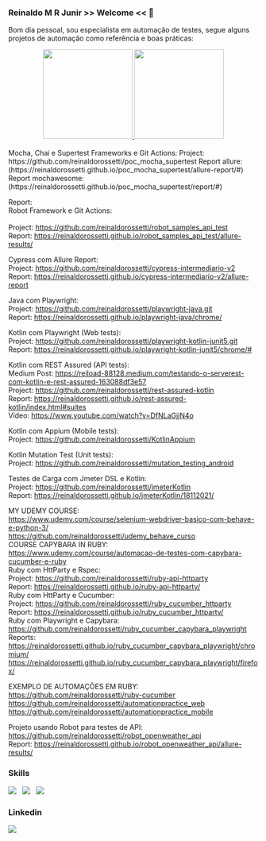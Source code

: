 ### Reinaldo M R Junir >> Welcome << 👋

Bom dia pessoal, sou especialista em automação de testes, segue alguns projetos de automação como referência e boas práticas:  

<div align="center">
  <a href="https://github.com/reinaldorossetti">
  <img height="180em" src="https://github-readme-stats.vercel.app/api?username=reinaldorossetti&show_icons=true&theme=dracula&include_all_commits=true&count_private=true"/>
  <img height="180em" src="https://github-readme-stats.vercel.app/api/top-langs/?username=reinaldorossetti&layout=compact&langs_count=7&theme=dracula"/>
  </a>
</div>
<br>
Mocha, Chai e Supertest Frameworks e Git Actions:
Project: https://github.com/reinaldorossetti/poc_mocha_supertest  
Report allure: (https://reinaldorossetti.github.io/poc_mocha_supertest/allure-report/#)  
Report mochawesome: (https://reinaldorossetti.github.io/poc_mocha_supertest/report/#)  

Report: 
<br>
Robot Framework e Git Actions:<br>  
Project: https://github.com/reinaldorossetti/robot_samples_api_test  <br>
Report: https://reinaldorossetti.github.io/robot_samples_api_test/allure-results/  <br>  

Cypress com Allure Report:    
Project: https://github.com/reinaldorossetti/cypress-intermediario-v2  <br>
Report: https://reinaldorossetti.github.io/cypress-intermediario-v2/allure-report  <br>

Java com Playwright:  
Project: https://github.com/reinaldorossetti/playwright-java.git  
Report: https://reinaldorossetti.github.io/playwright-java/chrome/  

Kotlin com Playwright (Web tests):  
Project: https://github.com/reinaldorossetti/playwright-kotlin-junit5.git  
Report: https://reinaldorossetti.github.io/playwright-kotlin-junit5/chrome/#  

Kotlin com REST Assured (API tests):  
Medium Post: https://reiload-88128.medium.com/testando-o-serverest-com-kotlin-e-rest-assured-163088df3e57  
Project: https://github.com/reinaldorossetti/rest-assured-kotlin  
Report: https://reinaldorossetti.github.io/rest-assured-kotlin/index.html#suites   
Vídeo: https://www.youtube.com/watch?v=DfNLaGjjN4o  

Kotlin com Appium (Mobile tests):  
Project: https://github.com/reinaldorossetti/KotlinAppium

Kotlin Mutation Test (Unit tests):  
Project: https://github.com/reinaldorossetti/mutation_testing_android

Testes de Carga com Jmeter DSL e Kotlin:  
Project: https://github.com/reinaldorossetti/jmeterKotlin  
Report: https://reinaldorossetti.github.io/jmeterKotlin/18112021/  



<!--
**reinaldorossetti/reinaldorossetti** is a ✨ _special_ ✨ repository because its `README.md` (this file) appears on your GitHub profile.

Here are some ideas to get you started:

- 🔭 I’m currently working on ...
- 🌱 I’m currently learning ...
- 👯 I’m looking to collaborate on ...
- 🤔 I’m looking for help with ...
- 💬 Ask me about ...
- 📫 How to reach me: ...
- 😄 Pronouns: ...
- ⚡ Fun fact: ...
-->

MY UDEMY COURSE:  
https://www.udemy.com/course/selenium-webdriver-basico-com-behave-e-python-3/  
https://github.com/reinaldorossetti/udemy_behave_curso   
COURSE CAPYBARA IN RUBY:    
https://www.udemy.com/course/automacao-de-testes-com-capybara-cucumber-e-ruby    
Ruby com HttParty e Rspec:  
Project: https://github.com/reinaldorossetti/ruby-api-httparty  
Report: https://reinaldorossetti.github.io/ruby-api-httparty/  
Ruby com HttParty e Cucumber:  
Project: https://github.com/reinaldorossetti/ruby_cucumber_httparty  
Report: https://reinaldorossetti.github.io/ruby_cucumber_httparty/   
Ruby com Playwright e Capybara:
https://github.com/reinaldorossetti/ruby_cucumber_capybara_playwright  
Reports:  
https://reinaldorossetti.github.io/ruby_cucumber_capybara_playwright/chromium/  
https://reinaldorossetti.github.io/ruby_cucumber_capybara_playwright/firefox/  

EXEMPLO DE AUTOMAÇÕES EM RUBY:  
https://github.com/reinaldorossetti/ruby-cucumber  
https://github.com/reinaldorossetti/automationpractice_web  
https://github.com/reinaldorossetti/automationpractice_mobile  

Projeto usando Robot para testes de API:
https://github.com/reinaldorossetti/robot_openweather_api  
Report: https://reinaldorossetti.github.io/robot_openweather_api/allure-results/
<h3>Skills</h3>

<img src="https://img.icons8.com/color/48/000000/kotlin.png"/> &nbsp;
<img src="https://img.icons8.com/color/48/000000/python.png"> &nbsp;
<img src="https://img.icons8.com/clouds/50/000000/ruby-programming-language.png"/> &nbsp;

<h3>Linkedin</h3>
<a rel="nofollow" href="https://www.linkedin.com/in/reinaldo-mateus-rossetti-a28a5423/">
<img src="https://img.icons8.com/color/48/000000/linkedin.png">
 
  
